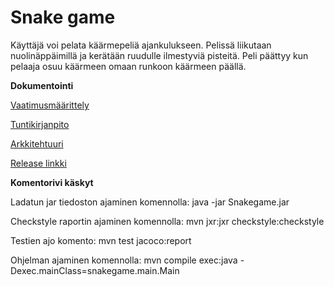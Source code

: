 # Snake game

Käyttäjä voi pelata käärmepeliä ajankulukseen. Pelissä liikutaan nuolinäppäimillä ja kerätään ruudulle ilmestyviä pisteitä.
Peli päättyy kun pelaaja osuu käärmeen omaan runkoon käärmeen päällä.




**Dokumentointi**

[Vaatimusmäärittely](https://github.com/hunnak/ot-harjoitustyo2020/blob/master/dokumentaatio/vaatimusmaarittely.md)

[Tuntikirjanpito](https://github.com/hunnak/ot-harjoitustyo2020/blob/master/dokumentaatio/tuntikirjanpito.md)

[Arkkitehtuuri](https://github.com/hunnak/ot-harjoitustyo2020/blob/master/dokumentaatio/arkkitehtuuri.md)

[Release linkki](https://github.com/hunnak/ot-harjoitustyo2020/releases/tag/viikko5)

**Komentorivi käskyt**

Ladatun jar tiedoston ajaminen komennolla: java -jar Snakegame.jar

Checkstyle raportin ajaminen komennolla: mvn jxr:jxr checkstyle:checkstyle

Testien ajo komento: mvn test jacoco:report

Ohjelman ajaminen komennolla: mvn compile exec:java -Dexec.mainClass=snakegame.main.Main 


